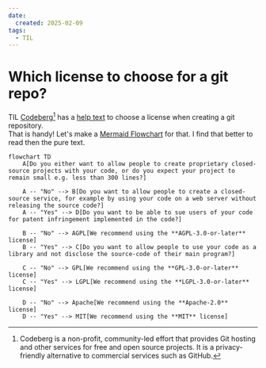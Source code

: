 ```yaml
---
date:
  created: 2025-02-09
tags:
  - TIL
---
```

# Which license to choose for a git repo?

TIL [Codeberg](https://codeberg.org)[^1] has a [help text](https://docs.codeberg.org/getting-started/licensing/) to choose a license when creating a git repository.  
That is handy! Let's make a [Mermaid Flowchart](https://mermaid.js.org/syntax/flowchart.html) for that. I find that better to read then the pure text.

``` mermaid
flowchart TD
    A[Do you either want to allow people to create proprietary closed-source projects with your code, or do you expect your project to remain small e.g. less than 300 lines?]
    
    A -- "No" --> B[Do you want to allow people to create a closed-source service, for example by using your code on a web server without releasing the source code?]
    A -- "Yes" --> D[Do you want to be able to sue users of your code for patent infringement implemented in the code?]
    
    B -- "No" --> AGPL[We recommend using the **AGPL-3.0-or-later** license]
    B -- "Yes" --> C[Do you want to allow people to use your code as a library and not disclose the source-code of their main program?]
    
    C -- "No" --> GPL[We recommend using the **GPL-3.0-or-later** license]
    C -- "Yes" --> LGPL[We recommend using the **LGPL-3.0-or-later** license]
    
    D -- "No" --> Apache[We recommend using the **Apache-2.0** license]
    D -- "Yes" --> MIT[We recommend using the **MIT** license]
```

[^1]: Codeberg is a non-profit, community-led effort that provides Git hosting and other services for free and open source projects. It is a privacy-friendly alternative to commercial services such as GitHub.

